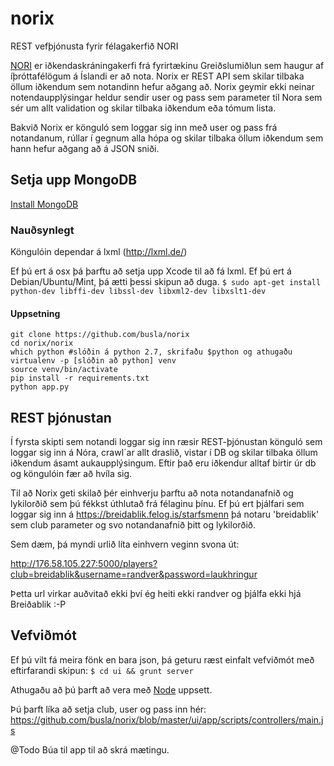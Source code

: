 # norix
REST vefþjónusta fyrir félagakerfið NORI

<a href="http://www.greidslumidlun.is/">NORI</a> er iðkendaskráningakerfi frá fyrirtækinu Greiðslumiðlun sem haugur af íþróttafélögum á Íslandi er að nota. Norix er REST API sem skilar tilbaka öllum iðkendum sem notandinn hefur aðgang að. Norix geymir ekki neinar notendaupplýsingar heldur sendir user og pass sem parameter til Nora sem sér um allt validation og skilar tilbaka iðkendum eða tómum lista.

Bakvið Norix er könguló sem loggar sig inn með user og pass frá notandanum, rúllar í gegnum alla hópa og skilar tilbaka öllum iðkendum sem hann hefur aðgang að á JSON sniði.

## Setja upp MongoDB
<a href="http://docs.mongodb.org/manual/installation/">Install MongoDB</a>

### Nauðsynlegt
Köngulóin dependar á lxml (http://lxml.de/)

Ef þú ert á osx þá þarftu að setja upp Xcode til að fá lxml.
Ef þú ert á Debian/Ubuntu/Mint, þá ætti þessi skipun að duga.
`$ sudo apt-get install python-dev libffi-dev libssl-dev libxml2-dev libxslt1-dev`

#### Uppsetning
```
git clone https://github.com/busla/norix
cd norix/norix
which python #slóðin á python 2.7, skrifaðu $python og athugaðu
virtualenv -p [slóðin að python] venv
source venv/bin/activate
pip install -r requirements.txt
python app.py

```

## REST þjónustan
Í fyrsta skipti sem notandi loggar sig inn ræsir REST-þjónustan könguló sem loggar sig inn á Nóra, crawl´ar allt draslið, vistar í DB og skilar tilbaka öllum iðkendum ásamt aukaupplýsingum. Eftir það eru iðkendur alltaf birtir úr db og köngulóin fær að hvíla sig.

Til að Norix geti skilað þér einhverju þarftu að nota notandanafnið og lykilorðið sem þú fékkst úthlutað frá félaginu þínu. Ef þú ert þjálfari sem loggar sig inn á https://breidablik.felog.is/starfsmenn þá notaru 'breidablik' sem club parameter og svo notandanafnið þitt og lykilorðið.

Sem dæm, þá myndi urlið líta einhvern veginn svona út:

http://176.58.105.227:5000/players?club=breidablik&username=randver&password=laukhringur

Þetta url virkar auðvitað ekki því ég heiti ekki randver og þjálfa ekki hjá Breiðablik :-P

## Vefviðmót
Ef þú vilt fá meira fönk en bara json, þá geturu ræst einfalt vefviðmót með eftirfarandi skipun:
`$ cd ui && grunt server`

Athugaðu að þú þarft að vera með <a href="https://nodejs.org/">Node</a> uppsett.

Þú þarft líka að setja club, user og pass inn hér:
https://github.com/busla/norix/blob/master/ui/app/scripts/controllers/main.js

@Todo
Búa til app til að skrá mætingu.

